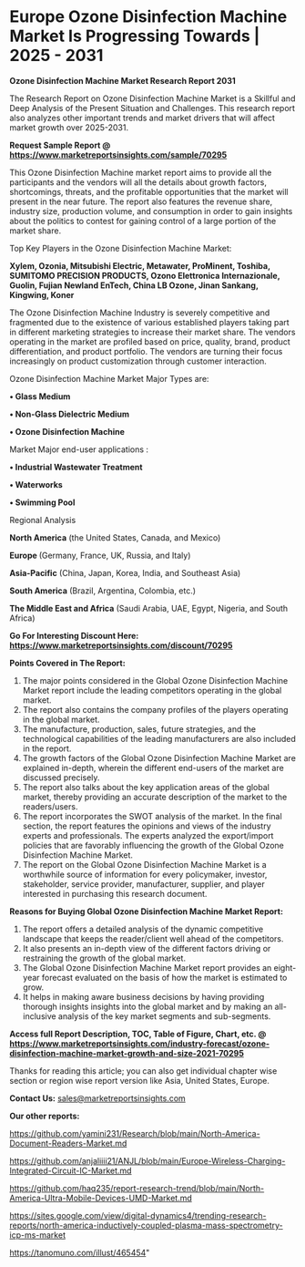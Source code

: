 # Europe Ozone Disinfection Machine Market Is Progressing Towards | 2025 - 2031

<strong>Ozone Disinfection Machine Market Research Report 2031</strong>

The Research Report on Ozone Disinfection Machine Market is a Skillful and Deep Analysis of the Present Situation and Challenges. This research report also analyzes other important trends and market drivers that will affect market growth over 2025-2031.

<strong>Request Sample Report @ <a href=https://www.marketreportsinsights.com/sample/70295>https://www.marketreportsinsights.com/sample/70295</a></strong>

This Ozone Disinfection Machine market report aims to provide all the participants and the vendors will all the details about growth factors, shortcomings, threats, and the profitable opportunities that the market will present in the near future. The report also features the revenue share, industry size, production volume, and consumption in order to gain insights about the politics to contest for gaining control of a large portion of the market share.

Top Key Players in the Ozone Disinfection Machine Market:

<strong>Xylem, Ozonia, Mitsubishi Electric, Metawater, ProMinent, Toshiba, SUMITOMO PRECISION PRODUCTS, Ozono Elettronica Internazionale, Guolin, Fujian Newland EnTech, China LB Ozone, Jinan Sankang, Kingwing, Koner</strong>

The Ozone Disinfection Machine Industry is severely competitive and fragmented due to the existence of various established players taking part in different marketing strategies to increase their market share. The vendors operating in the market are profiled based on price, quality, brand, product differentiation, and product portfolio. The vendors are turning their focus increasingly on product customization through customer interaction.

Ozone Disinfection Machine Market Major Types are:

<strong>• Glass Medium

• Non-Glass Dielectric Medium

• Ozone Disinfection Machine</strong>

Market Major end-user applications :

<strong>• Industrial Wastewater Treatment

• Waterworks

• Swimming Pool</strong>

Regional Analysis

</u><strong><b>North America</b></strong> (the United States, Canada, and Mexico)

<strong><b>Europe </b></strong>(Germany, France, UK, Russia, and Italy)

<strong><b>Asia-Pacific</b></strong> (China, Japan, Korea, India, and Southeast Asia)

<strong><b>South America</b></strong> (Brazil, Argentina, Colombia, etc.)

<strong><b>The Middle East and Africa</b></strong> (Saudi Arabia, UAE, Egypt, Nigeria, and South Africa)

<strong>Go For Interesting Discount Here: <a href=https://www.marketreportsinsights.com/discount/70295>https://www.marketreportsinsights.com/discount/70295</a></strong>

<strong>Points Covered in The Report:</strong>
<ol>
  <li>The major points considered in the Global Ozone Disinfection Machine Market report include the leading competitors operating in the global market.</li>
  <li>The report also contains the company profiles of the players operating in the global market.</li>
  <li>The manufacture, production, sales, future strategies, and the technological capabilities of the leading manufacturers are also included in the report.</li>
  <li>The growth factors of the Global Ozone Disinfection Machine Market are explained in-depth, wherein the different end-users of the market are discussed precisely.</li>
  <li>The report also talks about the key application areas of the global market, thereby providing an accurate description of the market to the readers/users.</li>
  <li>The report incorporates the SWOT analysis of the market. In the final section, the report features the opinions and views of the industry experts and professionals. The experts analyzed the export/import policies that are favorably influencing the growth of the Global Ozone Disinfection Machine Market.</li>
  <li>The report on the Global Ozone Disinfection Machine Market is a worthwhile source of information for every policymaker, investor, stakeholder, service provider, manufacturer, supplier, and player interested in purchasing this research document.</li>
</ol>
<strong>Reasons for Buying Global Ozone Disinfection Machine Market Report:</strong>

<ol>
  <li>The report offers a detailed analysis of the dynamic competitive landscape that keeps the reader/client well ahead of the competitors.</li>
  <li>It also presents an in-depth view of the different factors driving or restraining the growth of the global market.</li>
  <li>The Global Ozone Disinfection Machine Market report provides an eight-year forecast evaluated on the basis of how the market is estimated to grow.</li>
  <li>It helps in making aware business decisions by having providing thorough insights insights into the global market and by making an all-inclusive analysis of the key market segments and sub-segments.</li>
</ol>
<strong>Access full Report Description, TOC, Table of Figure, Chart, etc. @ <a href=https://www.marketreportsinsights.com/industry-forecast/ozone-disinfection-machine-market-growth-and-size-2021-70295>https://www.marketreportsinsights.com/industry-forecast/ozone-disinfection-machine-market-growth-and-size-2021-70295</a></strong>


Thanks for reading this article; you can also get individual chapter wise section or region wise report version like Asia, United States, Europe.

<strong>Contact Us:</strong>
sales@marketreportsinsights.com

<strong>Our other reports:</strong>

<a href=https://github.com/yamini231/Research/blob/main/North-America-Document-Readers-Market.md>https://github.com/yamini231/Research/blob/main/North-America-Document-Readers-Market.md</a>

<a href=https://github.com/anjaliiii21/ANJL/blob/main/Europe-Wireless-Charging-Integrated-Circuit-IC-Market.md>https://github.com/anjaliiii21/ANJL/blob/main/Europe-Wireless-Charging-Integrated-Circuit-IC-Market.md</a>

<a href=https://github.com/haq235/report-research-trend/blob/main/North-America-Ultra-Mobile-Devices-UMD-Market.md>https://github.com/haq235/report-research-trend/blob/main/North-America-Ultra-Mobile-Devices-UMD-Market.md</a>

<a href=https://sites.google.com/view/digital-dynamics4/trending-research-reports/north-america-inductively-coupled-plasma-mass-spectrometry-icp-ms-market>https://sites.google.com/view/digital-dynamics4/trending-research-reports/north-america-inductively-coupled-plasma-mass-spectrometry-icp-ms-market</a>

<a href=https://tanomuno.com/illust/465454>https://tanomuno.com/illust/465454</a>"
